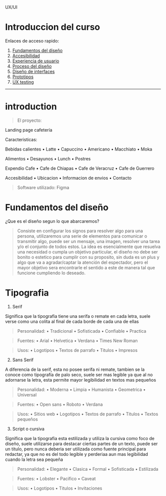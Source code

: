 UX/UI

# Introduccion del curso

Enlaces de acceso rapido:

1. [Fundamentos del diseño](#introduction)
2. [Accesibilidad](#accesibility)
3. [Experiencia de usuario](#user-experience)  
4. [Proceso del diseño](#design-process)
5. [Diseño de interfaces](#interface-design)
6. [Prototipos](#prototypes)
7. [UX testing](#ux-testing)

----------------------------------------------------------------------------

# introduction

> El proyecto:

Landing page cafetería

Caracteristicas: 

Bebidas calientes
• Latte
• Capuccino
• Americano
• Macchiato
• Moka

Alimentos
• Desayunos
• Lunch
• Postres

Expendio Cafe
• Cafe de Chiapas
• Cafe de Veracruz
• Cafe de Guerrero

Accesibilidad
• Ubicacion
• Informacion de envios
• Contacto

> Software utilizado: Figma

# Fundamentos del diseño

¿Que es el diseño segun lo que abarcaremos?
> Consiste en configurar los signos para resolver algo para una persona, utilizaremos una serie de elementos para comunicar o transmitir algo, puede ser un mensaje, una imagen, resolver una tarea y/o el conjunto de todos estos.
La idea es esencialmente que resuelva una necesidad o cumpla un objetivo particular, el diseño no debe ser bonito o estetico para cumplir con su proposito, sin duda es un plus y algo que va a agradar/captar la atención del espectador, pero el mayor objetivo sera encontrarle el sentido a este de manera tal que funcione cumpliendo lo deseado.

# Tipografia

1. Serif

Significa que la tipografia tiene una serifa o remate en cada letra, suele verse como una colita al final de cada borde de cada una de ellas

> Personalidad: 
• Tradicional
• Sofisticada
• Confiable
• Practica

> Fuentes: 
• Arial
• Helvetica
• Verdana
• Times New Roman

> Usos:
• Logotipos
• Textos de parrafo
• Titulos
• Impresos

2. Sans Serif

A diferencia de la serif, esta no posee serifa ni remate, tambien se la conoce como tipografía de palo seco, suele ser mas legible ya que al no adornarse la letra, esta permite mayor legibilidad en textos mas pequeños

> Personalidad: 
• Moderna
• Limpia
• Humanista
• Geometrica
• Universal

> Fuentes: 
• Open sans
• Roboto
• Verdana

> Usos:
• Sitios web
• Logotipos
• Textos de parrafo
• Titulos
• Textos pequeños

3. Script o cursiva

Significa que la tipografia esta estilizada y utiliza la cursiva como foco de diseño, suele utilizarse para destacar ciertas partes de un texto, puede ser un titulo, pero nunca deberia ser utilizada como fuente principal para redactar, ya que no es del todo legible y perderiaa aun mas legibilidad cuando la letra sea pequeña

> Personalidad: 
• Elegante
• Clasica
• Formal
• Sofisticada
• Estilizada

> Fuentes: 
• Lobster
• Pacifico
• Caveat

> Usos:
• Logotipos
• Titulos
• Invitaciones